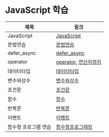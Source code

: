 # JavaScript 학습

| 제목                 | 링크                                                    |
| -------------------- | ------------------------------------------------------- |
| JavaScript           | [JavaScript](자바스크립트.md)                           |
| 문법연습             | [문법연습](./JS문법연습.md)                             |
| defer_async          | [defer_async](defer_async.md)                           |
| operator             | [operator](Js_operator.md), [연산자정리](연산자정리.md) |
| 데이터타입           | [데이터타입](데이터_타입.md)                            |
| 변수와상수           | [변수와상수](변수와상수.md)                             |
| 조건문               | [조건문](조건문.md)                                     |
| 함수                 | [함수](함수.md)                                         |
| 반복문               | [반복문](반복문.md)                                     |
| 이벤트               | [이벤트](이벤트.md)                                     |
| 함수형 프로그램 연습 | [함수형프로그래밍](./함수형프로그래밍/Readme.md)        |

